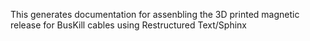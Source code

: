 This generates documentation for assenbling the 3D printed magnetic release for BusKill cables using Restructured Text/Sphinx
